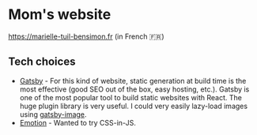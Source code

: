 # Mom's website

https://marielle-tuil-bensimon.fr (in French 🇫🇷)

## Tech choices

- [Gatsby](https://www.gatsbyjs.org/) - For this kind of website, static generation at build time is the most effective (good SEO out of the box, easy hosting, etc.). Gatsby is one of the most popular tool to build static websites with React. The huge plugin library is very useful. I could very easily lazy-load images using [gatsby-image](https://www.gatsbyjs.org/packages/gatsby-image/). 
- [Emotion](https://emotion.sh/) - Wanted to try CSS-in-JS.
